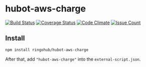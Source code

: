 hubot-aws-charge
================================================================================

[![Build Status](https://travis-ci.org/ringohub/hubot-aws-charge.svg?branch=master)](https://travis-ci.org/ringohub/hubot-aws-charge)
[![Coverage Status](https://coveralls.io/repos/github/ringohub/hubot-aws-charge/badge.svg?branch=master)](https://coveralls.io/github/ringohub/hubot-aws-charge?branch=master)
[![Code Climate](https://codeclimate.com/github/ringohub/hubot-aws-charge/badges/gpa.svg)](https://codeclimate.com/github/ringohub/hubot-aws-charge)
[![Issue Count](https://codeclimate.com/github/ringohub/hubot-aws-charge/badges/issue_count.svg)](https://codeclimate.com/github/ringohub/hubot-aws-charge)

Install
--------------------------------------------------------------------------------

```
npm install ringohub/hubot-aws-charge
```

After that, add `"hubot-aws-charge"` into the `external-script.json`.
